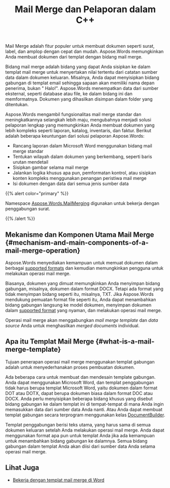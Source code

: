 ﻿---
title: Mail Merge dan Pelaporan dalam C++
second_title: Aspose.Words untuk C++
articleTitle: Mail Merge dan Pelaporan
linktitle: Mail Merge dan Pelaporan
type: docs
description: "Mail Merge adalah fitur populer untuk membuat dokumen dengan cepat menggunakan C++. Aspose.Words untuk C++ mengambil fungsionalitas mail merge standar dan meningkatkannya selangkah lebih maju, mengubahnya menjadi solusi pelaporan lengkap yang memungkinkan Anda membuat dokumen yang lebih kompleks seperti laporan, katalog, inventaris, dan faktur."
keywords: "how to use mail merge c++"
weight: 30
url: /id/cpp/mail-merge-and-reporting/
---

Mail Merge adalah fitur populer untuk membuat dokumen seperti surat, label, dan amplop dengan cepat dan mudah. Aspose.Words memungkinkan Anda membuat dokumen dari templat dengan bidang mail merge.

Bidang mail merge adalah bidang yang dapat Anda sisipkan ke dalam templat mail merge untuk menyertakan nilai tertentu dari catatan sumber data dalam dokumen keluaran. Misalnya, Anda dapat menyisipkan bidang gabungan di templat email sehingga sapaan akan memiliki nama depan penerima, bukan " Halo!". Aspose.Words menempatkan data dari sumber eksternal, seperti database atau file, ke dalam bidang ini dan memformatnya. Dokumen yang dihasilkan disimpan dalam folder yang ditentukan.

Aspose.Words mengambil fungsionalitas mail merge standar dan meningkatkannya selangkah lebih maju, mengubahnya menjadi solusi pelaporan lengkap yang memungkinkan Anda membuat dokumen yang lebih kompleks seperti laporan, katalog, inventaris, dan faktur. Berikut adalah beberapa keuntungan dari solusi pelaporan Aspose.Words:

- Rancang laporan dalam Microsoft Word menggunakan bidang mail merge standar
- Tentukan wilayah dalam dokumen yang berkembang, seperti baris urutan mendetail
- Sisipkan gambar selama mail merge
- Jalankan logika khusus apa pun, pemformatan kontrol, atau sisipkan konten kompleks menggunakan penangan peristiwa mail merge
- Isi dokumen dengan data dari semua jenis sumber data

{{% alert color="primary" %}}

Namespace [Aspose.Words.MailMerging](https://reference.aspose.com/words/cpp/aspose.words.mailmerging/) digunakan untuk bekerja dengan penggabungan surat.

{{% /alert %}}

## Mekanisme dan Komponen Utama Mail Merge {#mechanism-and-main-components-of-a-mail-merge-operation}

Aspose.Words menyediakan kemampuan untuk memuat dokumen dalam berbagai [supported formats](https://reference.aspose.com/words/cpp/aspose.words/loadformat/) dan kemudian memungkinkan pengguna untuk melakukan operasi mail merge.

Biasanya, dokumen yang dimuat memungkinkan Anda menyimpan bidang gabungan, misalnya, dokumen dalam format DOCX. Tetapi ada format yang tidak menyimpan bidang seperti itu, misalnya, TXT. Jika Aspose.Words mendukung pemuatan format file seperti itu, Anda dapat menambahkan bidang gabungan langsung ke model dokumen, menyimpan dokumen dalam [supported format](https://reference.aspose.com/words/cpp/aspose.words/saveformat/) yang nyaman, dan melakukan operasi mail merge.

Operasi mail merge akan menggabungkan *mail merge template* dan *data source* Anda untuk menghasilkan *merged documents* individual.

## Apa itu Templat Mail Merge {#what-is-a-mail-merge-template}

Tujuan penerapan operasi mail merge menggunakan templat gabungan adalah untuk menyederhanakan proses pembuatan dokumen.

Ada beberapa cara untuk membuat dan mendesain template gabungan. Anda dapat menggunakan Microsoft Word, dan templat penggabungan tidak harus berupa templat Microsoft Word, yaitu dokumen dalam format DOT atau DOTX, dapat berupa dokumen biasa dalam format DOC atau DOCX. Anda perlu menyisipkan beberapa bidang khusus yang disebut bidang gabungan ke dalam templat ini di tempat-tempat di mana Anda ingin memasukkan data dari sumber data Anda nanti. Atau Anda dapat membuat templat gabungan secara terprogram menggunakan kelas [DocumentBuilder](https://reference.aspose.com/words/cpp/aspose.words/documentbuilder/).

Templat penggabungan berisi teks utama, yang harus sama di semua dokumen keluaran setelah Anda melakukan operasi mail merge. Anda dapat menggunakan format apa pun untuk templat Anda jika ada kemampuan untuk menambahkan bidang gabungan ke dalamnya. Semua bidang gabungan dalam templat Anda akan diisi dari sumber data Anda selama operasi mail merge.


## Lihat Juga

- [Bekerja dengan templat mail merge di Word](https://docs.microsoft.com/en-us/power-platform/admin/work-mail-merge-templates)
